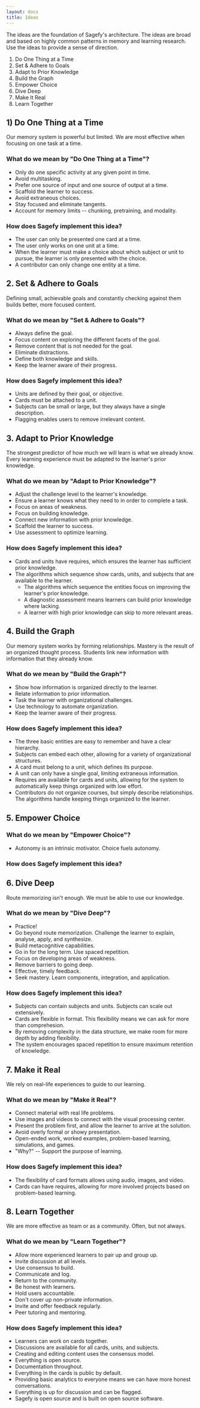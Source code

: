 ```yaml
---
layout: docs
title: Ideas
---
```


The ideas are the foundation of Sagefy's architecture. The ideas are broad and based on highly common patterns in memory and learning research. Use the ideas to provide a sense of direction.

1. Do One Thing at a Time
2. Set & Adhere to Goals
3. Adapt to Prior Knowledge
4. Build the Graph
5. Empower Choice
6. Dive Deep
7. Make It Real
8. Learn Together

## 1) Do One Thing at a Time

Our memory system is powerful but limited. We are most effective when focusing on one task at a time.

### What do we mean by "Do One Thing at a Time"?

* Only do one specific activity at any given point in time.
* Avoid multitasking.
* Prefer one source of input and one source of output at a time.
* Scaffold the learner to success.
* Avoid extraneous choices.
* Stay focused and eliminate tangents.
* Account for memory limits -- chunking, pretraining, and modality.

### How does Sagefy implement this idea?

* The user can only be presented one card at a time.
* The user only works on one unit at a time.
* When the learner must make a choice about which subject or unit to pursue, the learner is only presented with the choice.
* A contributor can only change one entity at a time.

## 2. Set & Adhere to Goals

Defining small, achievable goals and constantly checking against them builds better, more focused content.

### What do we mean by "Set & Adhere to Goals"?

* Always define the goal.
* Focus content on exploring the different facets of the goal.
* Remove content that is not needed for the goal.
* Eliminate distractions.
* Define both knowledge and skills.
* Keep the learner aware of their progress.

### How does Sagefy implement this idea?

* Units are defined by their goal, or objective.
* Cards must be attached to a unit.
* Subjects can be small or large, but they always have a single description.
* Flagging enables users to remove irrelevant content.

## 3. Adapt to Prior Knowledge

The strongest predictor of how much we will learn is what we already know. Every learning experience must be adapted to the learner's prior knowledge.

### What do we mean by "Adapt to Prior Knowledge"?

* Adjust the challenge level to the learner's knowledge.
* Ensure a learner knows what they need to in order to complete a task.
* Focus on areas of weakness.
* Focus on building knowledge.
* Connect new information with prior knowledge.
* Scaffold the learner to success.
* Use assessment to optimize learning.

### How does Sagefy implement this idea?

* Cards and units have requires, which ensures the learner has sufficient prior knowledge.
* The algorithms which sequence show cards, units, and subjects that are available to the learner.
  * The algorithms which sequence the entities focus on improving the learner's prior knowledge.
  * A diagnostic assessment means learners can build prior knowledge where lacking.
  * A learner with high prior knowledge can skip to more relevant areas.

## 4. Build the Graph

Our memory system works by forming relationships. Mastery is the result of an organized thought process. Students link new information with information that they already know.

### What do we mean by "Build the Graph"?

* Show how information is organized directly to the learner.
* Relate information to prior information.
* Task the learner with organizational challenges.
* Use technology to automate organization.
* Keep the learner aware of their progress.

### How does Sagefy implement this idea?

* The three basic entities are easy to remember and have a clear hierarchy.
* Subjects can embed each other, allowing for a variety of organizational structures.
* A card must belong to a unit, which defines its purpose.
* A unit can only have a single goal, limiting extraneous information.
* Requires are available for cards and units, allowing for the system to automatically keep things organized with low effort.
* Contributors do not organize courses, but simply describe relationships. The algorithms handle keeping things organized to the learner.

## 5. Empower Choice

### What do we mean by "Empower Choice"?

* Autonomy is an intrinsic motivator. Choice fuels autonomy.

### How does Sagefy implement this idea?

## 6. Dive Deep

Route memorizing isn't enough. We must be able to use our knowledge.

### What do we mean by "Dive Deep"?

* Practice!
* Go beyond route memorization. Challenge the learner to explain, analyse, apply, and synthesize.
* Build metacognitive capabilities.
* Go in for the long term. Use spaced repetition.
* Focus on developing areas of weakness.
* Remove barriers to going deep.
* Effective, timely feedback.
* Seek mastery. Learn components, integration, and application.

### How does Sagefy implement this idea?

* Subjects can contain subjects and units. Subjects can scale out extensively.
* Cards are flexible in format. This flexibility means we can ask for more than comprehesion.
* By removing complexity in the data structure, we make room for more depth by adding flexibility.
* The system encourages spaced repetition to ensure maximum retention of knowledge.

## 7. Make it Real

We rely on real-life experiences to guide to our learning.

### What do we mean by "Make it Real"?

* Connect material with real life problems.
* Use images and videos to connect with the visual processing center.
* Present the problem first, and allow the learner to arrive at the solution.
* Avoid overly formal or showy presentation.
* Open-ended work, worked examples, problem-based learning, simulations, and games.
* "Why?" -- Support the purpose of learning.

### How does Sagefy implement this idea?

* The flexibility of card formats allows using audio, images, and video.
* Cards can have requires, allowing for more involved projects based on problem-based learning.

## 8. Learn Together

We are more effective as team or as a community. Often, but not always.

### What do we mean by "Learn Together"?

* Allow more experienced learners to pair up and group up.
* Invite discussion at all levels.
* Use consensus to build.
* Communicate and log.
* Return to the community.
* Be honest with learners.
* Hold users accountable.
* Don't cover up non-private information.
* Invite and offer feedback regularly.
* Peer tutoring and mentoring.

### How does Sagefy implement this idea?

* Learners can work on cards together.
* Discussions are available for all cards, units, and subjects.
* Creating and editing content uses the consensus model.
* Everything is open source.
* Documentation throughout.
* Everything in the cards is public by default.
* Providing basic analytics to everyone means we can have more honest conversations.
* Everything is up for discussion and can be flagged.
* Sagefy is open source and is built on open source software.

